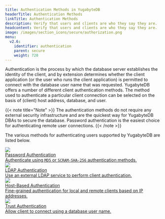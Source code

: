 ```yaml
---
title: Authentication Methods in YugabyteDB
headerTitle: Authentication Methods
linkTitle: Authentication Methods
description: Verify that users and clients are who they say they are.
headcontent: Verify that users and clients are who they say they are.
image: /images/section_icons/secure/authorization.png
menu:
  v2.6:
    identifier: authentication
    parent: secure
    weight: 720
---
```


Authentication is the process by which the database server establishes the identity of the client, and by extension determines whether the client application (or the user who runs the client application) is permitted to connect with the database user name that was requested. YugabyteDB offers a number of different client authentication methods. The method used to authenticate a particular client connection can be selected on the basis of (client) host address, database, and user.

{{< note title="Note" >}}
The authentication methods do not require any external security infrastructure and are the quickest way for YugabyteDB DBAs to secure the database. Password authentication is the easiest choice for authenticating remote user connections.
{{< /note >}}

The various methods for authenticating users supported by YugabyteDB are listed below.


<div class="row">

  <div class="col-12 col-md-6 col-lg-12 col-xl-6">
    <a class="section-link icon-offset" href="password-authentication/">
      <div class="head">
        <img class="icon" src="/images/section_icons/secure/authentication.png" aria-hidden="true" />
        <div class="title">Password Authentication</div>
      </div>
      <div class="body">
          Authenticate using <code>MD5</code> or <code>SCRAM-SHA-256</code> authentication methods.
      </div>
    </a>
  </div>

  <div class="col-12 col-md-6 col-lg-12 col-xl-6">
    <a class="section-link icon-offset" href="ldap-authentication-ysql/">
      <div class="head">
        <img class="icon" src="/images/section_icons/secure/authentication.png" aria-hidden="true" />
        <div class="title">LDAP Authentication</div>
      </div>
      <div class="body">
          Use an external LDAP service to perform client authentication.
      </div>
    </a>
  </div>

  <div class="col-12 col-md-6 col-lg-12 col-xl-6">
    <a class="section-link icon-offset" href="host-based-authentication/">
      <div class="head">
        <img class="icon" src="/images/section_icons/secure/authentication.png" aria-hidden="true" />
        <div class="title">Host-Based Authentication</div>
      </div>
      <div class="body">
        Fine-grained authentication for local and remote clients based on IP addresses.
      </div>
    </a>
  </div>

  <div class="col-12 col-md-6 col-lg-12 col-xl-6">
    <a class="section-link icon-offset" href="trust-authentication/">
      <div class="head">
        <img class="icon" src="/images/section_icons/secure/authentication.png" aria-hidden="true" />
        <div class="title">Trust Authentication</div>
      </div>
      <div class="body">
          Allow client to connect using a database user name.
      </div>
    </a>
  </div>

</div>

